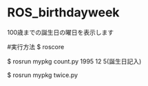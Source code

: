 # ROS_birthdayweek

100歳までの誕生日の曜日を表示します

#実行方法
$ roscore

$ rosrun mypkg count.py 1995 12 5(誕生日記入)

$ rosrun mypkg twice.py


